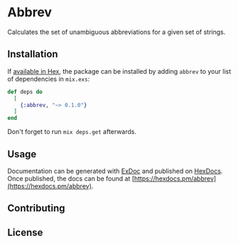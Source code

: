 # Abbrev

Calculates the set of unambiguous abbreviations for a given set of strings.

## Installation

If [available in Hex](https://hex.pm/docs/publish), the package can be installed
by adding `abbrev` to your list of dependencies in `mix.exs`:

```elixir
def deps do
  [
    {:abbrev, "~> 0.1.0"}
  ]
end
```

Don't forget to run `mix deps.get` afterwards.

## Usage

Documentation can be generated with [ExDoc](https://github.com/elixir-lang/ex_doc)
and published on [HexDocs](https://hexdocs.pm). Once published, the docs can
be found at [https://hexdocs.pm/abbrev](https://hexdocs.pm/abbrev).

## Contributing

## License
